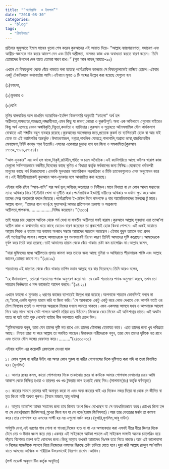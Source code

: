 ```yaml
---
title: "“পর্নোগ্রাফি  ও ইসলাম”"
date: "2018-08-30"
categories: 
  - "blog"
tags: 
  - "রিমাইন্ডার"
---
```


প্রতিবার জুমুআতে ইমাম সাহেব খুতবা শেষ করেন কুরআনের এই আয়াত দিয়ে- “আল্লাহ ন্যায়পরায়ণতা, সদাচরণ এবং আত্নীয়-স্বজনকে দান করার আদেশ দেন এবং তিনি অশ্লীলতা, অসঙ্গত কাজ এবং অবাধ্যতা করতে বারণ করেন। তিনি তোমাদের উপদেশ দেন যাতে তোমরা স্মরণ রাখ।” (সূরা আন নাহল,আয়াত-৯০)

এখানে যে বিষয়গুলো থেকে বেঁচে থাকতে বলা হয়েছে পর্নোগ্রাফিক কালচার সে বিষয়গুলোকেই রাঙ্গিয়ে তোলে।এইবার একটু টেকনিক্যাল কথাবার্তায় আসি।এইখানে মূলত ৩ টি শব্দের উল্লেখ করা হয়েছে যেগুলো হল

(১)ফাহসা,

(২)মুনকার ও

(৩)বাগি

মুনির বালবাকির আল মাওরিদ অ্যারাবিক-ইংলিশ ডিকশনারি অনুযায়ী “ফাহসা” অর্থ হল অশ্লীলতা,অসভ্যতা,অভদ্রতা,লজ্জাহীনতা,এমন কিছু যা জঘন্য,নোংরা ও কুরুচিপূর্ণ।অন্য এক অভিধানে এগুলোর বাইরেও কিছু অর্থ এসেছে যেমন অঙ্গবিকৃতি,নিচুতা,কদর্যতা ও ব্যাভিচার।কুরআন ও সুন্নাহতে অনৈসলামিক যৌন কার্যকলাপ বোঝাতে এই শব্দটির বহুল ব্যবহার রয়েছে।কুরআনের আলেমদের মতে,প্রত্যেক কুকর্ম তা ব্যাভিচারই হোক বা আর যাই হোক তা এই ক্যাটাগরির অন্তর্ভুক্ত।উদাহরণস্বরূপ, নগ্নতা,পাবলিক ফোরপ্লে,গালাগালি,অশ্রাব্য ভাষা,বাছবিচারহীন মেলামেশা,টাইট কাপড় পড়া ইত্যাদি।এসবের একেবারে চূড়ান্ত ধাপ হল জিনা ও সমকামিতা(কুরআন ১৭:৩২,৭:৮০,২৭:৫৪)।

“আল-মুনকার” এর অর্থ হল বাজে,নিকৃষ্ট,রুচিহীন,গর্হিত ও চরম অনৈতিক।এই ক্যাটাগরিতে আছে ওইসব খারাপ কাজ যেগুলো সর্বসম্মতভাবে বর্জনীয়,বিবেকের কাছে ঘৃণিত ও বিধাতা কর্তৃক সর্বকালের জন্য নিষিদ্ধ।যেকোনো ধর্মাবলম্বী মানুষের কাছে পর্ন ধিক্কারযোগ্য।এমনকি মূলধারার আমেরিকান পত্রপত্রিকা ও টিভি চ্যানেলগুলোও এসব অনুমোদন করে না।এই নীতিহীনতাকেই কুরআনে আল-মুনকার বলে আখ্যায়িত করা হয়েছে।

এইবার বাকি রইল “আল-বাগি” যার অর্থ ভুল,অবিচার,অত্যাচার ও নিপীড়ন।মানে বিধাতা বা যে কোন আদম সন্তানের ন্যায্য অধিকার নিয়ে ছিনিমিনি খেলা বা দুর্নীতি করা।পর্নোগ্রাফিক ইন্ডাস্ট্রি নারীদের অধিকার ও মর্যাদা ক্ষুণ্ণ করে আজ তাদের সেক্স অবজেক্টে বদলে দিয়েছে।পর্নোগ্রাফিক ই-মেইল দিনে কমপক্ষে ৪ বার আমেরিকানদের ইনবক্সে ঢুঁ মারে।আল্লাহ বলেন, “তাদের বলে দাও(হে মুহাম্মাদ):আমার প্রতিপালক প্রকাশ্য ও অপ্রকাশ্য অশ্লীলতা,পাপকাজ..................নিষিদ্ধ করেছেন।”(৭:৩৩)

তাই ঘরের চার দেয়ালে আটকে থেকে পর্ন দেখা বা যাবতীয় অশ্লীলতা সবই হারাম।কুরআনে আল্লাহ সুবহানা ওয়া তাআ’লা অশ্লীল কাজ ও কথাবার্তার ধারে কাছে যেতেও বারণ করেছেন তা প্রকাশ্যেই হোক কিংবা গোপনে।এই একই আয়াতে আল্লাহ শিরক ও হত্যার মত ভয়াবহ অপরাধ সম্বন্ধে আমাদের সচেতন করেছেন।এইবার বুঝুন তাহলে কত প্রবল এই পর্নোগ্রাফির আযাব।আল্লাহ আমাদেরকে খুব ভালভাবেই চিনেন কারণ তিনিই আমাদের সৃষ্টি করেছেন।আমাদেরকে দুর্বল করে তৈরি করা হয়েছে।তাই আমাদের হারাম থেকে বেঁচে থাকার চেষ্টা কম চ্যালেঞ্জিং না।আল্লাহ বলেন,

“যারা মুমিনদের মধ্যে অশ্লীলতার প্রসার কামনা করে তাদের জন্য আছে দুনিয়া ও আখিরাতে পীড়াদায়ক শাস্তি এবং আল্লাহ জানেন,তোমরা জানো না।”(২৪:১৯)

শয়তানের এই মারণাস্ত্র থেকে বেঁচে থাকার তাগিদ মহান আল্লাহ বার বার দিয়েছেন।তিনি আরও বলেন,

“হে ঈমানদারগণ, তোমরা শয়তানের পদাঙ্ক অনুসরণ করো না। যে কেউ শয়তানের পদাঙ্ক অনুসরণ করবে, তখন তো শয়তান নির্লজ্জতা ও মন্দ কাজেরই আদেশ করবে।”(২৪:২১)

এখানে ফাহসা ও মুনকার ২ ধরণের কাজের ব্যাপারেই উল্লেখ করা হয়েছে।আপনাকে শয়তান কোনদিনই বলবে না যে,“চলো,একটা বড়সড় হারাম করি বা জিনা করি।”সে আপনাকে একটু একটু করে লোভ দেখাবে এবং আপনি যতই ওর টোপ গিলবেন ততই ও আপনার অন্তরকে নিজের দখলে আনতে থাকবে।এমন একসময় আসবে যখন ও আপনাকে আদেশ দিবে আর সাথে সাথে সেটা পালনে আপনি মরিয়া হয়ে উঠবেন।নিজেকে বেচে দিবেন এই অভিশপ্তের হাতে।এই অঘটন যাতে না ঘটে তাই শুরু থেকেই ব্যাটার নীল নকশাতে পানি ঢেলে দিন।

“মুমিনদেরকে বলুন, তারা যেন তাদের দৃষ্টি নত রাখে এবং তাদের যৌনাঙ্গর হেফাযত করে। এতে তাদের জন্য খুব পবিত্রতা আছে। নিশ্চয় তারা যা করে আল্লাহ তা অবহিত আছেন।ঈমানদার নারীদেরকে বলুন, তারা যেন তাদের দৃষ্টিকে নত রাখে এবং তাদের যৌন অঙ্গের হেফাযত করে।.........”(২৪:৩০-৩১)

এইবার হাদিস এর কয়েকটি রেফারেন্স দেওয়া যাক

১। কোন পুরুষ বা নারীর উচিৎ নয় অপর কোন পুরুষ বা নারীর গোপনাঙ্গের দিকে দৃষ্টিপাত করা যদি না তারা বিবাহিত হয়।(মুসলিম)

২। আমার রবের কসম, কারো গোপনাঙ্গের দিকে তাকানোর চেয়ে বা কাউকে আমার গোপনাঙ্গ দেখানোর চেয়ে আমি আকাশ থেকে নিক্ষিপ্ত হওয়া ও তারপর খণ্ড খণ্ড টুকরায় ভাগ হওয়াই বেছে নিব।(সালমান(রাঃ) কর্তৃক বর্ণনাকৃত)

৩। কারোর সামনে তোমার থাই অনাবৃত করো না এবং অন্য কারোর থাই এর দিকেও নজর দিয়ো না হোক সে জীবিত বা মৃত কিংবা নারী অথবা পুরুষ।(ইবনে মাজাহ,আবু দাউদ)

৪। আল্লাহ তাআ’লা আদম সন্তানের জন্য তার জিনার অংশ লিখে রেখেছেন যা সে অবধারিতভাবে করে।চোখের জিনা হল যা সে দেখে(হারাম জিনিসপত্র),মুখের জিনা হল যা সে বলে(হারাম জিনিসপত্র)।আর তার ভেতরের মনটা তা কামনা করে।তার গোপনাঙ্গ হয় এসবের সাক্ষী হয় নয় এগুলো বর্জন করে।(বুখারি,মুসলিম,আবু দাউদ)

পর্নমুভি দেখা,এই ধরণের গান শোনা বা গাওয়া,নিজের হাত বা পা এর অপব্যবহার করা এসবই ধীরে ধীরে জিনার দিকে টেনে নেয় ও ঈমান ধ্বংস করে দেয়।একবার এই সাইকেলে আটকা পড়লে এই সাইকেল ভাঙ্গাটা অনেক চ্যালেঞ্জিং হয়ে দাঁড়ায় বিশেষত তরুণ ভাই বোনদের জন্য।কিন্তু আল্লাহ কখনই আমাদের নিঃসঙ্গ হতে দিতে নারাজ।আর এই ভালোবাসা ও নিজের সচ্চেষ্টাকে আগলে নিয়ে নিজেদের নফসের বিরুদ্ধে চেষ্টা চালিয়ে যেতে হবে।দুয়া করি আল্লাহ রাব্বুল আ’লামিন যাতে আমদের আত্মিক ও শারীরিক উভয়ভাবেই নিরাপদ রাখেন।আমিন।

(লস্ট মডেস্ট অনুবাদ টিম কর্তৃক অনূদিত)

